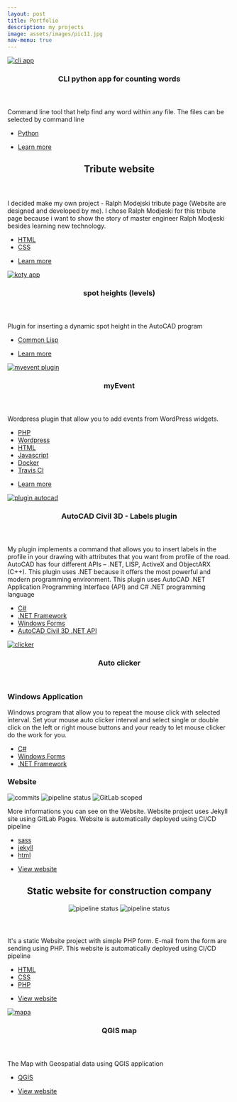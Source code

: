 ```yaml
---
layout: post
title: Portfolio
description: my projects
image: assets/images/pic11.jpg
nav-menu: true
---
```


<!-- Main -->
<div id="main 6u$ 12u$(medium)">

<section class="spotlights">
	<section class="spotlights">
			<a href="https://github.com/DarekRepos/PanTadeuszWordFinder" class="image">
				<img src="{% link assets/images/pic08.jpg %}" alt="cli app" data-position="center center"/>
			</a>
			<div class="content">
				<div class="inner">
					<header class="major">
						<h3>CLI python app for counting words</h3>
					</header>
					<p>Command line tool that help find any word within any file. The files can be selected by command line</p>
					<ul class="actions">
						<li><a href="#" class="button spaced">Python</a></li>
					</ul>        
					<ul class="actions">
						<li><a href="https://github.com/DarekRepos/PanTadeuszWordFinder" class="button special">Learn more</a></li>
					</ul>
				</div>
			</div>
	</section>
	<section>
		<div class="content">
		<div class="inner">
			<header class="major">
				<h2>Tribute website</h2>
			</header>
			<p> I decided make my own project - Ralph Modejski tribute page (Website are designed and developed by me). I chose Ralph Modjeski for this tribute page because i want to show the story of master engineer Ralph Modjeski besides learning new technology.</p>
			<ul class="actions">
				<li><a href="#" class="button spaced">HTML</a></li>
				<li><a href="#" class="button spaced">CSS</a></li>
			</ul>
			<ul class="actions">
				<li><a href="https://darekrepos.github.io/tribute-to-Ralph-Modejski/" class="button special">Learn more</a></li>
			</ul>
		</div>
		</div>
	</section>
	<section>
		<a href="https://github.com/DarekRepos/koty-wysokosciowe" class="image">
			<img src="{% link assets/images/pic08.jpg %}" alt="koty app" data-position="center center"/>
		</a>
		<div class="content">
			<div class="inner">
				<header class="major">
					<h3>spot heights (levels)</h3>
				</header>
				<p>Plugin for inserting a dynamic spot height in the AutoCAD program</p>
				<ul class="actions">
					<li><a href="#" class="button spaced">Common Lisp</a></li>
				</ul>        
				<ul class="actions">
					<li><a href="https://github.com/DarekRepos/koty-wysokosciowe" class="button special">Learn more</a></li>
				</ul>
			</div>
		</div>
	</section>
	<section>
		<a href="https://github.com/DarekRepos/myEvent" class="image">
			<img src="{% link assets/images/pic09.jpg %}" alt="myevent plugin" data-position="top center"/>
		</a>
		<div class="content">
			<div class="inner">
				<header class="major">
					<h3>myEvent</h3>
				</header>
				<p>Wordpress plugin that allow you to add events from WordPress widgets.</p>
				<ul class="actions">
				<li><a href="#" class="button spaced">PHP</a></li>
				<li><a href="#" class="button spaced">Wordpress</a></li>
				<li><a href="#" class="button spaced">HTML</a></li>
				<li><a href="#" class="button spaced">Javascript</a></li>
							<li><a href="#" class="button spaced">Docker</a></li>
							<li><a href="#" class="button spaced">Travis CI</a></li>
				</ul>    
				<ul class="actions">
					<li><a href="https://github.com/DarekRepos/myEvent" class="button special">Learn more</a></li>
				</ul>
			</div>
		</div>
	</section>
	<section>
		<a href="#" class="image">
			<img src="{% link assets/images/opcje-ustawień-stylu.png%}" alt="plugin autocad" data-position="25% 25%"/>
		</a>
		<div class="content">
			<div class="inner">
				<header class="major">
					<h3>AutoCAD Civil 3D - Labels plugin</h3>
				</header>
				<p> My plugin  implements a command that allows you to insert labels in the profile in your drawing with attributes that you want from profile of the road. AutoCAD has four different APIs – .NET, LISP, ActiveX and ObjectARX (C++). This plugin uses .NET because it offers the most powerful and modern programming environment. This plugin uses AutoCAD .NET Application Programming Interface (API) and C# .NET programming language</p>
				<ul class="actions">
				<li><a href="#" class="button spaced">C#</a></li>
				<li><a href="#" class="button spaced">.NET Framework</a></li>
				<li><a href="#" class="button spaced">Windows Forms</a></li>
							<li><a href="#" class="button spaced">AutoCAD Civil 3D .NET API</a></li>
				</ul>    
			</div>
		</div>
	</section>
	<section>
		<a href="https://erydanand3osob.gitlab.io/Auto-clicker-website/" class="aligncenter">
			<img src="{% link assets/images/Clicker2.png %}" alt="clicker" data-position="center"/>
		</a>
		<div class="content">
			<div class="inner">
				<header class="major">
					<h3>Auto clicker</h3>
				</header>
				<h3>Windows Application</h3>
				<p>Windows program that allow you to repeat the mouse click with selected interval. Set your mouse auto clicker interval and select single or double click on the left or right mouse buttons and your ready to let mouse clicker do the work for you. </p>
				<ul class="actions">
					<li><a href="#" class="button spaced">C#</a></li>
					<li><a href="#" class="button spaced">Windows Forms</a></li>
					<li><a href="#" class="button spaced">.NET Framework</a></li>
				</ul>    
				<h3>Website</h3>
				<img alt="commits" src="https://erydanand3osob.gitlab.io/Auto-clicker-website/assets/commits.svg"/>		
				<img alt="pipeline status" src="https://erydanand3osob.gitlab.io/Auto-clicker-website/assets/build.svg"/>					
				<img alt="GitLab scoped" src="https://erydanand3osob.gitlab.io/Auto-clicker-website/assets/gitlab_scoped.svg"/>				
					<p>More informations you can see on the Website. Website project uses Jekyll site using GitLab Pages. Website is automatically deployed using CI/CD pipeline</p>
					<ul class="actions">
						<li><a href="#" class="button spaced">sass</a></li>
						<li><a href="#" class="button spaced">jekyll</a></li>
						<li><a href="#" class="button spaced">html</a></li>
					</ul>
				<ul class="actions">
					<li><a href="https://erydanand3osob.gitlab.io/Auto-clicker-website/" class="button special">View website</a></li>
				</ul>
			</div>
		</div>
	</section>
	<section>
		<div class="content">
		<div class="inner">
			<header class="major">
				<h2>Static website for construction company</h2>
		<img alt="pipeline status" src="https://erydanand3osob.gitlab.io/duda-dom.pl-website/img/commits.svg"/>
				<img alt="pipeline status" src="https://erydanand3osob.gitlab.io/duda-dom.pl-website/img/build.svg"/>			
			</header>
			<p>It's a static Website project with simple PHP form. E-mail from the form are sending using PHP. This website is automatically deployed using CI/CD pipeline</p>
			<ul class="actions">
				<li><a href="#" class="button spaced">HTML</a></li>
				<li><a href="#" class="button spaced">CSS</a></li>
				<li><a href="#" class="button spaced">PHP</a></li>
			</ul>
			<ul class="actions">
				<li><a href="https://erydanand3osob.gitlab.io/duda-dom.pl-website" class="button special">View website</a></li>
			</ul>
		</div>
		</div>
	</section>
	<section>
		<a href="https://darekrepos.github.io/mapasolectw/" class="image">
			<img src="{% link assets/images/mapasolectw.png %}" alt="mapa" data-position="25% 25%"/>
		</a>
		<div class="content">
			<div class="inner">
				<header class="major">
					<h3>QGIS map</h3>
				</header>
				<p>The Map with Geospatial data using QGIS application</p>
				<ul class="actions">
					<li><a href="#" class="button spaced">QGIS</a></li>
				</ul>    
				<ul class="actions">
					<li><a href="https://darekrepos.github.io/mapasolectw/" class="button special">View website</a></li>
				</ul>
			</div>
		</div>
	</section>
</section>
</div>
